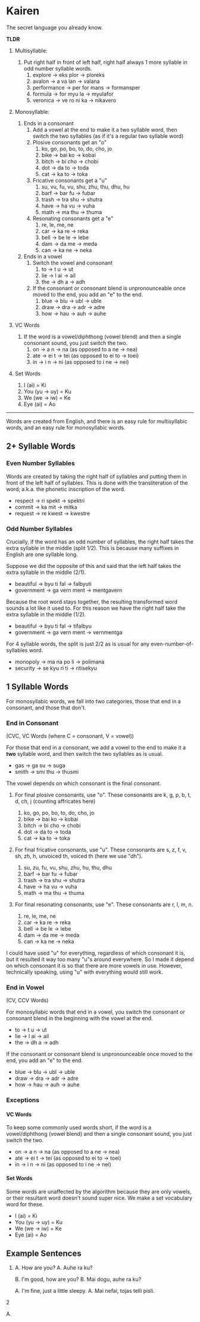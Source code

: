 # Kairen
The secret language you already know. 

**TLDR**
1. Multisyllable:
    1. Put right half in front of left half, right half always 1 more syllable in odd number syllable words.
        1. explore -> eks plor -> ploreks
        2. avalon -> a va lan -> valana
        3. performance -> per for mans -> formansper
        4. formula -> for myu la -> myulafor
        5. veronica -> ve ro ni ka -> nikavero
    
2. Monosyllable:
    1. Ends in a consonant
        1. Add a vowel at the end to make it a two syllable word, then switch the two syllables (as if it's a regular two syllable word)
        2. Plosive consonants get an "o"
            1. ko, go, po, bo, to, do, cho, jo
            2. bike -> bai ko -> kobai
            3. bitch -> bi cho -> chobi
            4. dot -> da to -> toda    
            5. cat -> ka to -> toka
        3. Fricative consonants get a "u"
            1. su, vu, fu, vu, shu, zhu, thu, dhu, hu
            2. barf -> bar fu -> fubar
            3. trash -> tra shu -> shutra
            4. have -> ha vu -> vuha
            5. math -> ma thu -> thuma
        4. Resonating consonants get a "e"
            1. re, le, me, ne
            2. car -> ka re -> reka
            3. bell -> be le -> lebe
            4. dam -> da me -> meda
            5. can -> ka ne -> neka
    2. Ends in a vowel
        1. Switch the vowel and consonant
            1. to -> t u -> ut
            2. lie -> l ai -> ail
            3. the -> dh a -> adh
        2. If the consonant or consonant blend is unpronounceable once moved to the end, you add an "e" to the end.
            1. blue -> blu -> ubl -> uble
            2. draw -> dra -> adr -> adre
            3. how -> hau -> auh -> auhe
3. VC Words
    1. If the word is a vowel/diphthong (vowel blend) and then a single consonant sound, you just switch the two.
        1. on -> a n -> na (as opposed to a ne -> nea)
        2. ate -> ei t -> tei (as opposed to ei to -> toei)
        3. in -> i n -> ni (as opposed to i ne -> nei)
4. Set Words
    1. I (ai) = Ki
    2. You (yu -> uy) = Ku
    3. We (we -> iw) = Ke
    4. Eye (ai) = Ao

---

Words are created from English, and there is an easy rule for multisyllabic words, and an easy rule for monosyllabic words.

## 2+ Syllable Words

### Even Number Syllables

Words are created by taking the right half of syllables and putting them in front of the left half of syllables. This is done with the transliteration of the word; a.k.a. the phonetic inscription of the word.

- respect -> ri spekt -> spektri
- commit -> ka mit -> mitka
- request -> re kwest -> kwestre

### Odd Number Syllables

Crucially, if the word has an odd number of syllables, the right half takes the extra syllable in the middle (split 1/2). This is because many suffixes in English are one syllable long.

Suppose we did the opposite of this and said that the left half takes the extra syllable in the middle (2/1). 

- beautiful -> byu ti fal -> falbyuti
- government -> ga vern ment -> mentgavern

Because the root word stays together, the resulting transformed word sounds a lot like it used to. For this reason we have the right half take the extra syllable in the middle (1/2).

- beautiful -> byu ti fal -> tifalbyu
- government -> ga vern ment -> vernmentga

For 4 syllable words, the split is just 2/2 as is usual for any even-number-of-syllables word.

- monopoly -> ma na po li -> polimana
- security -> se kyu ri ti -> ritisekyu

## 1 Syllable Words

For monosyllabic words, we fall into two categories, those that end in a consonant, and those that don't.

### End in Consonant
(CVC, VC Words (where C = consonant, V = vowel))

For those that end in a consonant, we add a vowel to the end to make it a **two** syllable word, and then switch the two syllables as is usual.

- gas -> ga su -> suga
- smith -> smi thu -> thusmi

The vowel depends on which consonant is the final consonant.

1. For final plosive consonants, use "o". These consonants are k, g, p, b, t, d, ch, j (counting affricates here)
    1. ko, go, po, bo, to, do, cho, jo
    2. bike -> bai ko -> kobai
    3. bitch -> bi cho -> chobi
    4. dot -> da to -> toda    
    5. cat -> ka to -> toka

2. For final fricative consonants, use "u". These consonants are s, z, f, v, sh, zh, h, unvoiced th, voiced th (here we use "dh").
    1. su, zu, fu, vu, shu, zhu, hu, thu, dhu
    2. barf -> bar fu -> fubar
    3. trash -> tra shu -> shutra
    4. have -> ha vu -> vuha
    5. math -> ma thu -> thuma
    
3. For final resonating consonants, use "e". These consonants are r, l, m, n.
    1. re, le, me, ne
    2. car -> ka re -> reka
    3. bell -> be le -> lebe
    4. dam -> da me -> meda
    5. can -> ka ne -> neka

I could have used "u" for everything, regardless of which consonant it is, but it resulted it way too many "u"s around everywhere. So I made it depend on which consonant it is so that there are more vowels in use. However, technically speaking, using "u" with everything would still work.

### End in Vowel
(CV, CCV Words)

For monosyllabic words that end in a vowel, you switch the consonant or consonant blend in the beginning with the vowel at the end.

- to -> t u -> ut
- lie -> l ai -> ail
- the -> dh a -> adh

If the consonant or consonant blend is unpronounceable once moved to the end, you add an "e" to the end.

- blue -> blu -> ubl -> uble
- draw -> dra -> adr -> adre
- how -> hau -> auh -> auhe

### Exceptions
#### VC Words
To keep some commonly used words short, if the word is a vowel/diphthong (vowel blend) and then a single consonant sound, you just switch the two.

- on -> a n -> na (as opposed to a ne -> nea)
- ate -> ei t -> tei (as opposed to ei to -> toei)
- in -> i n -> ni (as opposed to i ne -> nei)

#### Set Words
Some words are unaffected by the algorithm because they are only vowels, or their resultant word doesn't sound super nice. We make a set vocabulary word for these.

- I (ai) = Ki
- You (yu -> uy) = Ku
- We (we -> iw) = Ke
- Eye (ai) = Ao


## Example Sentences

1. 
    A. How are you?
    A. Auhe ra ku?

    B. I'm good, how are you?
    B. Mai dogu, auhe ra ku?

    A. I'm fine, just a little sleepy.
    A. Mai nefai, tojas telli pisli.


2

A. 
